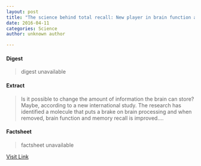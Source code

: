 ```yaml
---
layout: post
title: "The science behind total recall: New player in brain function and memory"
date: 2016-04-11
categories: Science
author: unknown author

---
```



#### Digest
>digest unavailable

#### Extract
>Is it possible to change the amount of information the brain can store? Maybe, according to a new international study. The research has identified a molecule that puts a brake on brain processing and when removed, brain function and memory recall is improved....

#### Factsheet
>factsheet unavailable

[Visit Link](http://feeds.sciencedaily.com/~r/sciencedaily/~3/v62bjKT5eH8/141113152916.htm)


